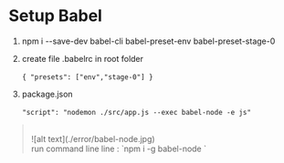 # Setup Babel
1. npm i --save-dev babel-cli babel-preset-env babel-preset-stage-0
2. create file .babelrc in root folder<br />

    `
        {
            "presets": ["env","stage-0"]
        }
    `
3. package.json

    `
        "script": "nodemon ./src/app.js --exec babel-node -e js" 
    `

> <br />
> ![alt text](./error/babel-node.jpg) 
> <br />
> run command line line : `npm i -g babel-node `